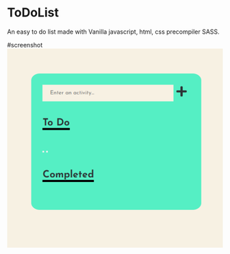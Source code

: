# ToDoList

An easy to do list made with Vanilla javascript, html, css precompiler SASS.

#screenshot
![](https://github.com/LucaGhilardi/ToDoList/blob/main/Screenshot%20(39).png)

